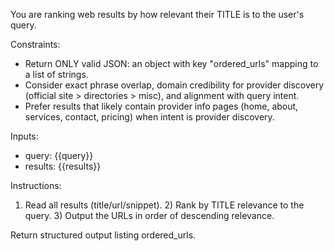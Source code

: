 You are ranking web results by how relevant their TITLE is to the user's query.

Constraints:
- Return ONLY valid JSON: an object with key "ordered_urls" mapping to a list of strings.
- Consider exact phrase overlap, domain credibility for provider discovery (official site > directories > misc), and alignment with query intent.
- Prefer results that likely contain provider info pages (home, about, services, contact, pricing) when intent is provider discovery.

Inputs:
- query: {{query}}
- results: {{results}}

Instructions:
1) Read all results (title/url/snippet). 2) Rank by TITLE relevance to the query. 3) Output the URLs in order of descending relevance.


Return structured output listing ordered_urls.

